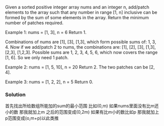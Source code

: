 Given a sorted positive integer array nums and an integer n, add/patch elements to the array such that any number in range [1, n] inclusive can be formed by the sum of some elements in the array. Return the minimum number of patches required.

Example 1:
nums = [1, 3], n = 6
Return 1.

Combinations of nums are [1], [3], [1,3], which form possible sums of: 1, 3, 4.
Now if we add/patch 2 to nums, the combinations are: [1], [2], [3], [1,3], [2,3], [1,2,3].
Possible sums are 1, 2, 3, 4, 5, 6, which now covers the range [1, 6].
So we only need 1 patch.

Example 2:
nums = [1, 5, 10], n = 20
Return 2.
The two patches can be [2, 4].

Example 3:
nums = [1, 2, 2], n = 5
Return 0.

### Solution
首先找出所给数组所能加的sum的最小范围 比如(0,m) 如果nums里面没有比m还小的数 那我就加上m 之后的范围变成(0,2m) 如果有比m小的数比如p 那我就加上p范围变成(o,m+p)以此类推


